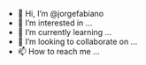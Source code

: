 - 👋 Hi, I’m @jorgefabiano
- 👀 I’m interested in ...
- 🌱 I’m currently learning ...
- 💞️ I’m looking to collaborate on ...
- 📫 How to reach me ...

<!---
jorgefabiano/jorgefabiano is a ✨ special ✨ repository because its `README.md` (this file) appears on your GitHub profile.
You can click the Preview link to take a look at your changes.
--->
